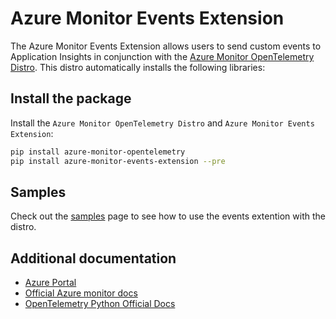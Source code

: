 # Azure Monitor Events Extension

The Azure Monitor Events Extension allows users to send custom events to Application Insights in conjunction with the [Azure Monitor OpenTelemetry Distro](https://learn.microsoft.com/azure/azure-monitor/app/opentelemetry-enable?tabs=python).
This distro automatically installs the following libraries:

## Install the package

Install the `Azure Monitor OpenTelemetry Distro` and `Azure Monitor Events Extension`:

```Bash
pip install azure-monitor-opentelemetry
pip install azure-monitor-events-extension --pre
```

## Samples

Check out the [samples](https://github.com/microsoft/ApplicationInsights-Python/tree/main/azure-monitor-events-extension/samples) page to see how to use the events extention with the distro.

## Additional documentation

* [Azure Portal][azure_portal]
* [Official Azure monitor docs][azure_monitor_opentelemetry]
* [OpenTelemetry Python Official Docs][ot_python_docs]

<!-- LINKS -->
[azure_portal]: https://portal.azure.com
[azure_monitor_opentelemetry]: https://learn.microsoft.com/azure/azure-monitor/app/opentelemetry-enable?tabs=python
[ot_python_docs]: https://opentelemetry.io/docs/instrumentation/python/
